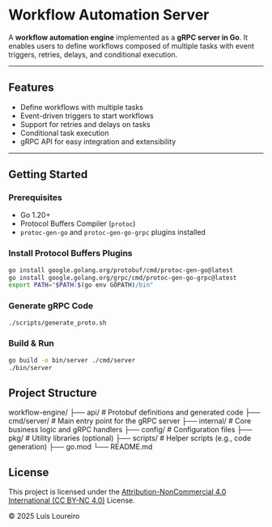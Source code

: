 # Workflow Automation Server

A **workflow automation engine** implemented as a **gRPC server in Go**. It enables users to define workflows composed of multiple tasks with event triggers, retries, delays, and conditional execution.

---

## Features

- Define workflows with multiple tasks  
- Event-driven triggers to start workflows  
- Support for retries and delays on tasks  
- Conditional task execution  
- gRPC API for easy integration and extensibility  

---

## Getting Started

### Prerequisites

- Go 1.20+  
- Protocol Buffers Compiler (`protoc`)  
- `protoc-gen-go` and `protoc-gen-go-grpc` plugins installed  

### Install Protocol Buffers Plugins

```bash
go install google.golang.org/protobuf/cmd/protoc-gen-go@latest
go install google.golang.org/grpc/cmd/protoc-gen-go-grpc@latest
export PATH="$PATH:$(go env GOPATH)/bin"
```

### Generate gRPC Code

```bash
./scripts/generate_proto.sh
```

### Build & Run

```bash
go build -o bin/server ./cmd/server
./bin/server
```

## Project Structure

workflow-engine/
├── api/                  # Protobuf definitions and generated code
├── cmd/server/           # Main entry point for the gRPC server
├── internal/             # Core business logic and gRPC handlers
├── config/               # Configuration files
├── pkg/                  # Utility libraries (optional)
├── scripts/              # Helper scripts (e.g., code generation)
├── go.mod
└── README.md

## License

This project is licensed under the [Attribution-NonCommercial 4.0 International (CC BY-NC 4.0)](https://creativecommons.org/licenses/by-nc/4.0/) License.

© 2025 Luís Loureiro


